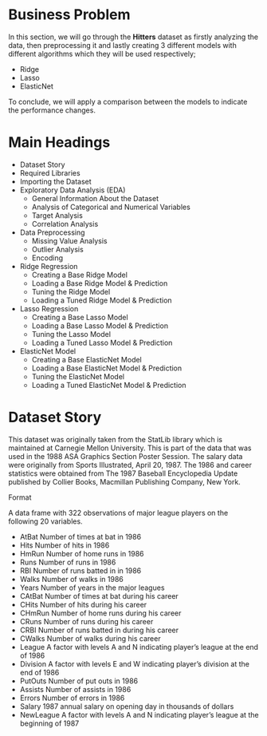 # Business Problem

In this section, we will go through the **Hitters** dataset as firstly analyzing the data, then preprocessing it and lastly creating 3 different models with different algorithms which they will be used respectively;
* Ridge
* Lasso
* ElasticNet

To conclude, we will apply a comparison between the models to indicate the performance changes.


# Main Headings

* Dataset Story
* Required Libraries
* Importing the Dataset
* Exploratory Data Analysis (EDA)
  * General Information About the Dataset
  * Analysis of Categorical and Numerical Variables
  * Target Analysis
  * Correlation Analysis
* Data Preprocessing
  * Missing Value Analysis
  * Outlier Analysis
  * Encoding
* Ridge Regression
  * Creating a Base Ridge Model
  * Loading a Base Ridge Model & Prediction
  * Tuning the Ridge Model
  * Loading a Tuned Ridge Model & Prediction
* Lasso Regression
  * Creating a Base Lasso Model
  * Loading a Base Lasso Model & Prediction
  * Tuning the Lasso Model
  * Loading a Tuned Lasso Model & Prediction
* ElasticNet Model
  * Creating a Base ElasticNet Model
  * Loading a Base ElasticNet Model & Prediction
  * Tuning the ElasticNet Model
  * Loading a Tuned ElasticNet Model & Prediction


# Dataset Story

This dataset was originally taken from the StatLib library which is maintained at Carnegie Mellon University. This is part of the data that was used in the 1988 ASA Graphics Section Poster Session. The salary data were originally from Sports Illustrated, April 20, 1987. The 1986 and career statistics were obtained from The 1987 Baseball Encyclopedia Update published by Collier Books, Macmillan Publishing Company, New York.

Format

A data frame with 322 observations of major league players on the following 20 variables.

* AtBat Number of times at bat in 1986
* Hits Number of hits in 1986
* HmRun Number of home runs in 1986
* Runs Number of runs in 1986
* RBI Number of runs batted in in 1986
* Walks Number of walks in 1986
* Years Number of years in the major leagues
* CAtBat Number of times at bat during his career
* CHits Number of hits during his career
* CHmRun Number of home runs during his career
* CRuns Number of runs during his career
* CRBI Number of runs batted in during his career
* CWalks Number of walks during his career
* League A factor with levels A and N indicating player’s league at the end of 1986
* Division A factor with levels E and W indicating player’s division at the end of 1986
* PutOuts Number of put outs in 1986
* Assists Number of assists in 1986
* Errors Number of errors in 1986
* Salary 1987 annual salary on opening day in thousands of dollars
* NewLeague A factor with levels A and N indicating player’s league at the beginning of 1987
